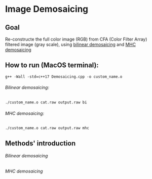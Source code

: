 # Image Demosaicing
## Goal
Re-constructe the full color image (RGB) from CFA (Color Filter Array) filtered image (gray scale), using [bilinear demosaicing]() and [MHC demosaicing]()
## How to run (MacOS terminal):
```
g++ -Wall -std=c++17 Demosaicing.cpp -o custom_name.o
```
###### Bilinear demosaicing:
```
./custom_name.o cat.raw output.raw bi
```
###### MHC demosaicing:
```
./custom_name.o cat.raw output.raw mhc
```

## Methods' introduction
###### Bilinear demosaicing 
###### MHC demosaicing
